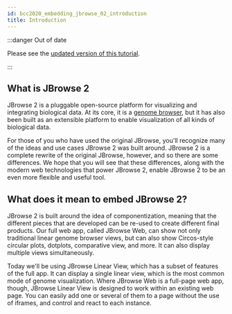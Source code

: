 ```yaml
---
id: bcc2020_embedding_jbrowse_02_introduction
title: Introduction
---
```


:::danger Out of date

Please see the
[updated version of this tutorial](../embed_linear_genome_view/01_introduction).

:::

## What is JBrowse 2

JBrowse 2 is a pluggable open-source platform for visualizing and integrating
biological data. At its core, it is a
[genome browser](https://en.wikipedia.org/wiki/Genome_browser), but it has also
been built as an extensible platform to enable visualization of all kinds of
biological data.

For those of you who have used the original JBrowse, you'll recognize many of
the ideas and use cases JBrowse 2 was built around. JBrowse 2 is a complete
rewrite of the original JBrowse, however, and so there are some differences. We
hope that you will see that these differences, along with the modern web
technologies that power JBrowse 2, enable JBrowse 2 to be an even more flexible
and useful tool.

## What does it mean to embed JBrowse 2?

JBrowse 2 is built around the idea of componentization, meaning that the
different pieces that are developed can be re-used to create different final
products. Our full web app, called JBrowse Web, can show not only traditional
linear genome browser views, but can also show Circos-style circular plots,
dotplots, comparative view, and more. It can also display multiple views
simultaneously.

Today we'll be using JBrowse Linear View, which has a subset of features of the
full app. It can display a single linear view, which is the most common mode of
genome visualization. Where JBrowse Web is a full-page web app, though, JBrowse
Linear View is designed to work within an existing web page. You can easily
add one or several of them to a page without the use of iframes, and control and
react to each instance.
